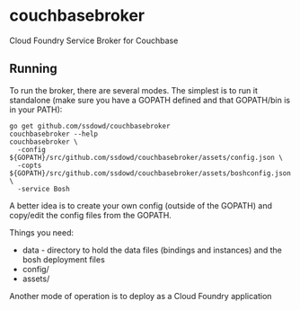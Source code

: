# couchbasebroker
Cloud Foundry Service Broker for Couchbase

## Running

To run the broker, there are several modes.  The simplest is to run it standalone (make sure you have a GOPATH defined and that GOPATH/bin is in your PATH):

```
go get github.com/ssdowd/couchbasebroker
couchbasebroker --help
couchbasebroker \
  -config ${GOPATH}/src/github.com/ssdowd/couchbasebroker/assets/config.json \
  -copts ${GOPATH}/src/github.com/ssdowd/couchbasebroker/assets/boshconfig.json \
  -service Bosh
```  

A better idea is to create your own config (outside of the GOPATH) and copy/edit the config files from the GOPATH.

Things you need:

* data - directory to hold the data files (bindings and instances) and the bosh deployment files
* config/
* assets/


Another mode of operation is to deploy as a Cloud Foundry application
